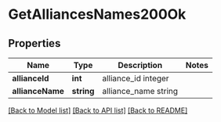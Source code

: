 # GetAlliancesNames200Ok

## Properties
Name | Type | Description | Notes
------------ | ------------- | ------------- | -------------
**allianceId** | **int** | alliance_id integer | 
**allianceName** | **string** | alliance_name string | 

[[Back to Model list]](../README.md#documentation-for-models) [[Back to API list]](../README.md#documentation-for-api-endpoints) [[Back to README]](../README.md)


